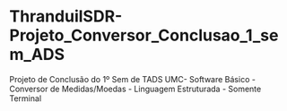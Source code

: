 # ThranduilSDR-Projeto_Conversor_Conclusao_1_sem_ADS
Projeto de Conclusão do 1º Sem de TADS UMC- Software Básico - Conversor de Medidas/Moedas - Linguagem Estruturada - Somente Terminal
